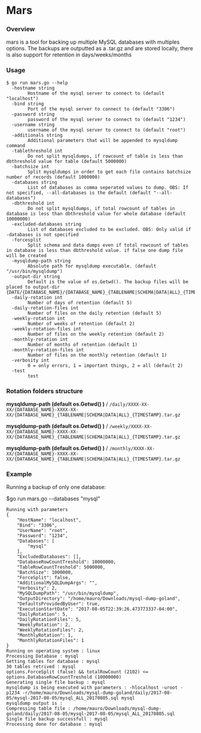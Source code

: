 Mars
======

### Overview
mars is a tool for backing up multiple MySQL databases with multiples options. The backups are outputted as a .tar.gz and are stored locally, there is also support for retention in days/weeks/months


### Usage

```
$ go run mars.go --help
  -hostname string
    	Hostname of the mysql server to connect to (default "localhost")
  -bind string
    	Port of the mysql server to connect to (default "3306")
  -password string
    	password of the mysql server to connect to (default "1234")
  -username string
    	username of the mysql server to connect to (default "root")
  -additionals string
    	Additional parameters that will be appended to mysqldump command
  -tablethreshold int
    	Do not split mysqldumps, if rowcount of table is less than dbthreshold value for table (default 5000000)      
  -batchsize int
    	Split mysqldumps in order to get each file contains batchsize number of records (default 1000000)
  -databases string
    	List of databases as comma seperated values to dump. OBS: If not specified, --all-databases is the default (default "--all-databases")
  -dbthreshold int
    	Do not split mysqldumps, if total rowcount of tables in database is less than dbthreshold value for whole database (default 10000000)
  -excluded-databases string
    	List of databases excluded to be excluded. OBS: Only valid if -databases is not specified
  -forcesplit
    	Split schema and data dumps even if total rowcount of tables in database is less than dbthreshold value. if false one dump file will be created
  -mysqldump-path string
    	Absolute path for mysqldump executable. (default "/usr/bin/mysqldump")
  -output-dir string
    	Default is the value of os.Getwd(). The backup files will be placed to output-dir {DATE/{DATABASE_NAME}/{DATABASE_NAME}_{TABLENAME|SCHEMA|DATA|ALL}_{TIMESTAMP}.sql
  -daily-rotation int
    	Number of days of retention (default 5)   	
  -daily-rotation-files int
    	Number of files on the daily retention (default 5)   	
  -weekly-rotation int
    	Number of weeks of retention (default 2)
  -weekly-rotation-files int
    	Number of files on the weekly retention (default 2)
  -monthly-rotation int
    	Number of months of retention (default 1)
  -monthly-rotation-files int
    	Number of files on the monthly retention (default 1)       
  -verbosity int
    	0 = only errors, 1 = important things, 2 = all (default 2)      
  -test
    	test
```

### Rotation folders structure

**mysqldump-path (default os.Getwd() )** / `/daily/XXXX-XX-XX/{DATABASE_NAME}-XXXX-XX-XX/{DATABASE_NAME}_{TABLENAME|SCHEMA|DATA|ALL}_{TIMESTAMP}.tar.gz`

**mysqldump-path (default os.Getwd() )** / `/weekly/XXXX-XX-XX/{DATABASE_NAME}-XXXX-XX-XX/{DATABASE_NAME}_{TABLENAME|SCHEMA|DATA|ALL}_{TIMESTAMP}.tar.gz`

**mysqldump-path (default os.Getwd() )** / `/monthly/XXXX-XX-XX/{DATABASE_NAME}-XXXX-XX-XX/{DATABASE_NAME}_{TABLENAME|SCHEMA|DATA|ALL}_{TIMESTAMP}.tar.gz`



### Example
Running a backup of only one database:

$go run mars.go --databases "mysql"

```
Running with parameters
{
	"HostName": "localhost",
	"Bind": "3306",
	"UserName": "root",
	"Password": "1234",
	"Databases": [
		"mysql"
	],
	"ExcludedDatabases": [],
	"DatabaseRowCountTreshold": 10000000,
	"TableRowCountTreshold": 5000000,
	"BatchSize": 1000000,
	"ForceSplit": false,
	"AdditionalMySQLDumpArgs": "",
	"Verbosity": 2,
	"MySQLDumpPath": "/usr/bin/mysqldump",
	"OutputDirectory": "/home/mauro/Downloads/mysql-dump-goland",
	"DefaultsProvidedByUser": true,
	"ExecutionStartDate": "2017-08-05T22:39:26.473773337-04:00",
	"DailyRotation": 5,
	"DailyRotationFiles": 5,
	"WeeklyRotation": 2,
	"WeeklyRotationFiles": 2,
	"MonthlyRotation": 1,
	"MonthlyRotationFiles": 1
}
Running on operating system : linux
Processing Database : mysql
Getting tables for database : mysql
30 tables retrived : mysql
options.ForceSplit (false) && totalRowCount (2102) <= options.DatabaseRowCountTreshold (10000000)
Generating single file backup : mysql
mysqldump is being executed with parameters : -hlocalhost -uroot -p1234 -r/home/mauro/Downloads/mysql-dump-goland/daily/2017-08-05/mysql-2017-08-05/mysql_ALL_20170805.sql mysql
mysqldump output is : 
Compressing table file : /home/mauro/Downloads/mysql-dump-goland/daily/2017-08-05/mysql-2017-08-05/mysql_ALL_20170805.sql
Single file backup successfull : mysql
Processing done for database : mysql
```
